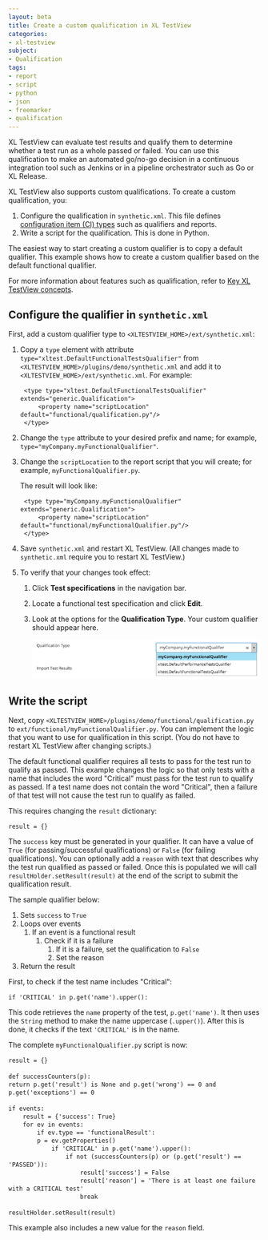 ```yaml
---
layout: beta
title: Create a custom qualification in XL TestView
categories:
- xl-testview
subject:
- Qualification
tags:
- report
- script
- python
- json
- freemarker
- qualification
---
```


XL TestView can evaluate test results and qualify them to determine whether a test run as a whole passed or failed. You can use this qualification to make an automated go/no-go decision in a continuous integration tool such as Jenkins or in a pipeline orchestrator such as Go or XL Release.

XL TestView also supports custom qualifications. To create a custom qualification, you:

1. Configure the qualification in `synthetic.xml`. This file defines [configuration item (CI) types](/xl-deploy/concept/key-xl-deploy-concepts.html#type-system) such as qualifiers and reports. 
1. Write a script for the qualification. This is done in Python.

The easiest way to start creating a custom qualifier is to copy a default qualifier. This example shows how to create a custom qualifier based on the default functional qualifier.

For more information about features such as qualification, refer to [Key XL TestView concepts](/xl-testview/concept/key-xl-test-concepts.html).

## Configure the qualifier in `synthetic.xml`

First, add a custom qualifier type to `<XLTESTVIEW_HOME>/ext/synthetic.xml`:

1. Copy a `type` element with attribute `type="xltest.DefaultFunctionalTestsQualifier"` from `<XLTESTVIEW_HOME>/plugins/demo/synthetic.xml` and add it to `<XLTESTVIEW_HOME>/ext/synthetic.xml`. For example:

        <type type="xltest.DefaultFunctionalTestsQualifier" extends="generic.Qualification">
            <property name="scriptLocation" default="functional/qualification.py"/>
        </type> 

1. Change the `type` attribute to your desired prefix and name; for example, `type="myCompany.myFunctionalQualifier"`.
1. Change the `scriptLocation` to the report script that you will create; for example, `myFunctionalQualifier.py`.

    The result will look like:

        <type type="myCompany.myFunctionalQualifier" extends="generic.Qualification">
            <property name="scriptLocation" default="functional/myFunctionalQualifier.py"/>
        </type>

1. Save `synthetic.xml` and restart XL TestView. (All changes made to `synthetic.xml` require you to restart XL TestView.)
1. To verify that your changes took effect:
    1. Click **Test specifications** in the navigation bar.
    1. Locate a functional test specification and click **Edit**.
    1. Look at the options for the **Qualification Type**. Your custom qualifier should appear here.

        ![Qualification Type with new Qualification](images/sample-qualification-dropdown.png)

## Write the script

Next, copy `<XLTESTVIEW_HOME>/plugins/demo/functional/qualification.py` to `ext/functional/myFunctionalQualifier.py`. You can implement the logic that you want to use for qualification in this script. (You do not have to restart XL TestView after changing scripts.)

The default functional qualifier requires all tests to pass for the test run to qualify as passed. This example changes the logic so that only tests with a name that includes the word "Critical" must pass for the test run to qualify as passed. If a test name does not contain the word "Critical", then a failure of that test will not cause the test run to qualify as failed.

This requires changing the `result` dictionary:

    result = {}

The `success` key must be generated in your qualifier. It can have a value of `True` (for passing/successful qualifications) or `False` (for failing qualifications). You can optionally add a `reason` with text that describes why the test run qualified as passed or failed. Once this is populated we will call `resultHolder.setResult(result)` at the end of the script to submit the qualification result.

The sample qualifier below:

1. Sets `success` to `True`
1. Loops over events
    1. If an event is a functional result
        1. Check if it is a failure
            1. If it is a failure, set the qualification to `False`
            1. Set the reason
1. Return the result

First, to check if the test name includes "Critical":

    if 'CRITICAL' in p.get('name').upper():

This code retrieves the `name` property of the test, `p.get('name')`. It then uses the `String` method to make the name uppercase (`.upper()`). After this is done, it checks if the text `'CRITICAL'` is in the name. 

The complete `myFunctionalQualifier.py` script is now:

	result = {}

	def successCounters(p):
	return p.get('result') is None and p.get('wrong') == 0 and p.get('exceptions') == 0

	if events:
	    result = {'success': True}
	    for ev in events:
	        if ev.type == 'functionalResult':
	        p = ev.getProperties()
	            if 'CRITICAL' in p.get('name').upper():
	                if not (successCounters(p) or (p.get('result') == 'PASSED')):
	                    result['success'] = False
                        result['reason'] = 'There is at least one failure with a CRITICAL test'
	                    break

	resultHolder.setResult(result)

This example also includes a new value for the `reason` field.
